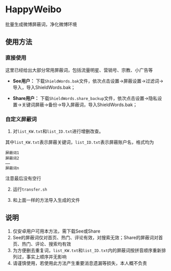 # HappyWeibo
 批量生成微博屏蔽词，净化微博环境

## 使用方法
### 直接使用
这里已经给出大部分常用屏蔽词，包括流量明星、营销号、宗教、小广告等

* **See用户：** 下载`ShieldWords.bak`文件，依次点击设置->屏蔽设置->过滤词->导入，导入ShieldWords.bak；

* **Share用户：** 下载`ShieldWords.share_backup`文件，依次点击设置->隐私设置->关键词屏蔽->备份->导入屏蔽词，导入ShieldWords.bak；

### 自定义屏蔽词
1. 对`list_KW.txt`和`list_ID.txt`进行增删改查。

  其中`list_KW.txt`表示屏蔽关键词，`list_ID.txt`表示屏蔽账户名，格式均为

  ```
  屏蔽词1
  屏蔽词2
  ……
  屏蔽词n
  ```
  注意最后没有空行

2. 运行`transfer.sh`

3. 和上面一样的方法导入生成的文件

## 说明
1. 仅安卓用户可用本方法，需下载See或Share
2. See的屏蔽词仅对首页、热门、评论有效，对搜索无效；Share的屏蔽词对首页、热门、评论、搜索均有效
3. 为方便删去重复词，`list_KW.txt`和`list_ID.txt`内的屏蔽词按拼音顺序重新排列过，事实上顺序并无影响
4. 请谨慎使用，若使用此方法产生重要消息遗漏等损失，本人概不负责